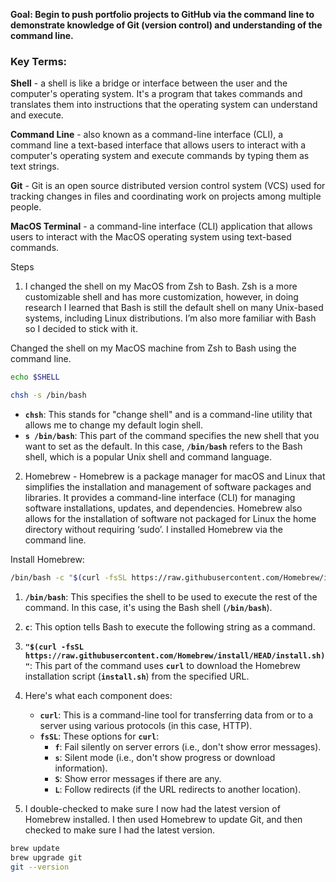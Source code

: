 **Goal: Begin to push portfolio projects to GitHub via the command line to demonstrate knowledge of Git (version control) and understanding of the command line.**

### Key Terms:

**Shell** - a shell is like a bridge or interface between the user and the computer's operating system. It's a program that takes commands and translates them into instructions that the operating system can understand and execute.

**Command Line** - also known as a command-line interface (CLI), a command line a text-based interface that allows users to interact with a computer's operating system and execute commands by typing them as text strings. 

**Git** - Git is an open source distributed version control system (VCS) used for tracking changes in files and coordinating work on projects among multiple people. 

**MacOS Terminal** - a command-line interface (CLI) application that allows users to interact with the MacOS operating system using text-based commands.

Steps

1. I changed the shell on my MacOS from Zsh to Bash. Zsh is a more customizable shell and has more customization, however, in doing research I learned that Bash is still the default shell on many Unix-based systems, including Linux distributions. I’m also more familiar with Bash so I decided to stick with it.

Changed the shell on my MacOS machine from Zsh to Bash using the command line.

```bash
echo $SHELL
```

```bash
chsh -s /bin/bash
```

- **`chsh`**: This stands for "change shell" and is a command-line utility that allows me to change my default login shell.
- **`s /bin/bash`**: This part of the command specifies the new shell that you want to set as the default. In this case, **`/bin/bash`** refers to the Bash shell, which is a popular Unix shell and command language.

2. Homebrew  - Homebrew is a package manager for macOS and Linux that simplifies the installation and management of software packages and libraries. It provides a command-line interface (CLI) for managing software installations, updates, and dependencies. Homebrew also allows for the installation of software not packaged for Linux the home directory without requiring ‘sudo’. I installed Homebrew via the command line.

Install Homebrew:

```bash
/bin/bash -c "$(curl -fsSL https://raw.githubusercontent.com/Homebrew/install/HEAD/install.sh)"
```

1. **`/bin/bash`**: This specifies the shell to be used to execute the rest of the command. In this case, it's using the Bash shell (**`/bin/bash`**).
2. **`c`**: This option tells Bash to execute the following string as a command.
3. **`"$(curl -fsSL https://raw.githubusercontent.com/Homebrew/install/HEAD/install.sh)"`**: This part of the command uses **`curl`** to download the Homebrew installation script (**`install.sh`**) from the specified URL.
4. Here's what each component does:
    - **`curl`**: This is a command-line tool for transferring data from or to a server using various protocols (in this case, HTTP).
    - **`fsSL`**: These options for **`curl`**:
        - **`f`**: Fail silently on server errors (i.e., don't show error messages).
        - **`s`**: Silent mode (i.e., don't show progress or download information).
        - **`S`**: Show error messages if there are any.
        - **`L`**: Follow redirects (if the URL redirects to another location).

1. I double-checked to make sure I now had the latest version of Homebrew installed. I then used Homebrew to update Git, and then checked to make sure I had the latest version.

```bash
brew update
brew upgrade git
git --version
```
